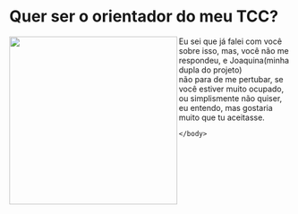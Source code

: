 <!DOCTYPE html>
<html>
  <head>
  </head>
    <body>
      <style>
        body{
        background-color(grey);
        }
      </style>
      <h1>Quer ser o orientador do meu TCC? </h1>
      <img src="https://media1.tenor.com/images/9187a7bea0600ed2ae6a9cddfa4e906f/tenor.gif?itemid=5751222" width="300px" height="300px" align="left"/>
      <p>Eu sei que já falei com você sobre isso, mas, você não me respondeu, e Joaquina(minha dupla do projeto)<br>
      não para de me pertubar, se você estiver muito ocupado, ou simplismente não quiser, eu entendo, mas gostaria<br>
        muito que tu aceitasse.</p>
      
      
    </body>
<html>  
